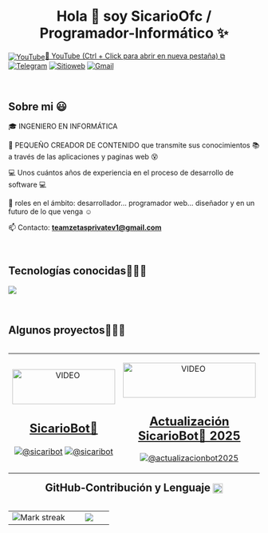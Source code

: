 <h1 align="center">Hola 👋  soy SicarioOfc / Programador-Informático ✨ </h1> 

<div align="center">
<P align="left">
<a href="https://www.youtube.com/@nms_sicario023"><img align="center" src="https://img.shields.io/badge/YouTube-FF0000?style=for-the-badge&logo=youtube&logoColor=white" alt="YouTube" />📌 YouTube (Ctrl + Click para abrir en nueva pestaña) ⧉</a>
<a href="https://t.me/mds_inmunes"><img align="center" src="https://img.shields.io/badge/Telegram-2CA5E0?style=for-the-badge&logo=telegram&logoColor=white" alt="Telegram" /></a>
<a href="https://teamzetasprivate.kesug.com"><img align="center" src="https://img.shields.io/badge/teamzetasprivate-000000?style=for-the-badge&logo=About.me&logoColor=white" alt="Sitioweb" /></a>
<a href="mailto:teamzetasprivatev1@gmail.com?subject=Soporte%20SicarioBot🤖&body=Hola,%20me%20gustaría%20saber%20más%20sobre..."><img align="center" src="https://img.shields.io/badge/Gmail-D14836?style=for-the-badge&logo=gmail&logoColor=white" alt="Gmail" /></a>
</P>
</div>
<br>
<h2>Sobre mi 😃</h2>
<!--Intro start-->

<p align="left">
🎓 INGENIERO EN INFORMÁTICA

🎥 PEQUEÑO CREADOR DE CONTENIDO que transmite sus conocimientos 📚 a través de las aplicaciones y paginas web 😵

💻 Unos cuántos años de experiencia en el proceso de desarrollo de software 💻  

📝 roles en el ámbito: desarrollador... programador web... diseñador y en un futuro de lo que venga ☺️

📫 Contacto: **<a href="mailto:teamzetasprivatev1@gmail.com?subject=Soporte%20SicarioBot🤖&body=Hola,%20me%20gustaría%20saber%20más%20sobre..." target="_blank">teamzetasprivatev1@gmail.com</a>**
<!--Intro end-->
  </p>
<br>

<h2 >Tecnologías conocidas👨🏻‍💻</h2>
<!--tech stack icons-->
<p align="left">
  <a href="https://skillicons.dev">
    <img src="https://skillicons.dev/icons?i=androidstudio,c,cs,cpp,java,php,dart,flutter,py,dotnet,css,html,js,nodejs,mysql,sqlite,firebase,gtk,git,github,docker,materialui,postman,eclipse,vscode,bash,linux,ai,ps&perline=12" />
  </a>
</p>
<br>
<!-------------------------->
<div id="proyectos">
<h2 >Algunos proyectos👨🏻‍💻</h2>

<table align="left" >
<tr border="none">
  <td width="25%" align="center">
    <p align="center">
     <a href="https://www.youtube.com/shorts/BGWUrxdlgjw" title="SicarioBot" target="_blank">
        <img align="center" width=100% src="https://i.ytimg.com/vi/BGWUrxdlgjw/oar2.jpg?sqp=-oaymwEoCJUDENAFSFqQAgHyq4qpAxcIARUAAIhC2AEB4gEKCBgQAhgGOAFAAQ==&rs=AOn4CLD-gfmdQil0l1K1GrIGK1v3QqBqxw"  width="60px" height="70px" alt="VIDEO"/><h2>SicarioBot🤖</h2></a>
      </p>
    <p align="center">
        <a href="https://www.youtube.com/shorts/BGWUrxdlgjw" target="_blank"><img align="center" src="https://img.shields.io/badge/YouTube-FF0000?style=for-the-badge&logo=youtube&logoColor=white" alt="@sicaribot"  /></a>
      <a href="https://github.com/programador024/SicariBot"><img align="center" src="https://img.shields.io/badge/GitHub-100000?style=for-the-badge&logo=github&logoColor=white" alt="@sicaribot" /></a>
    </p>
    
</td>

<td width="25%" align="center">
    <p align="center">
     <a href="https://www.youtube.com/watch?v=ScdCtxylqdY&t=1s" title="Actualización SicarioBot 2025" target="_blank">
        <img align="center" width=100% src="https://i9.ytimg.com/vi/ScdCtxylqdY/sddefault.jpg?v=67d3b90a&sqp=CNzA7b4G&rs=AOn4CLBdU5hjDJsF7ORlzsb5WfvMkFbH-g"  width="60px" height="70px" alt="VIDEO"/><h2>Actualización SicarioBot🤖 2025</h2></a>
      </p>
    <p align="center">
        <a href="https://www.youtube.com/shorts/BGWUrxdlgjw" target="_blank"><img align="center" src="https://img.shields.io/badge/YouTube-FF0000?style=for-the-badge&logo=youtube&logoColor=white" alt="@actualizacionbot2025" /></a>
    </p>      
</td>  
</tr>
</table>
  </div>
<br>
<br><br>
<br>
<br><br><br>
<br><br>

<!------------------------->
<h2 tabindex="-1" class="heading-element" dir="auto" align="center">GitHub-Contribución y Lenguaje <img class="emoji" title=":octocat:" alt=":octocat:" src="https://github.githubassets.com/images/icons/emoji/octocat.png" height="20" width="20" align="absmiddle" /></h2>
<!--- stats & Trophy (start) -->
<p align="center">
  <!--- stats (start) -->
<table align="left">
<tr border="none">
<td width="60%" align="center">

  <img  title="🔥 Get streak stats for your profile at git.io/streak-stats" alt="Mark streak" src="https://github-readme-streak-stats.herokuapp.com/?user=programador024&theme=dark&hide_border=false" /> 
</td>

<td width="40%" align="center">

  <img  align="center"  src="https://github-readme-stats.anuraghazra1.vercel.app/api/top-langs/?username=programador024&theme=dark&hide_border=false&no-bg=true&no-frame=true&langs_count=10"/>

  </td>
</tr>
</table>
</p>        
